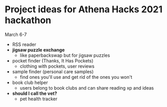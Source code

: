 # Project ideas for Athena Hacks 2021 hackathon
March 6-7

- RSS reader
- **jigsaw puzzle exchange**
  - like paperbackswap but for jigsaw puzzles
- pocket finder (Thanks, It Has Pockets)
  - clothing with pockets, user reviews
- sample finder (personal care samples)
  - find ones you'll use and get rid of the ones you won't
- book club helper
  - users belong to book clubs and can share reading xp and ideas
- **should I call the vet?**
  - pet health tracker
